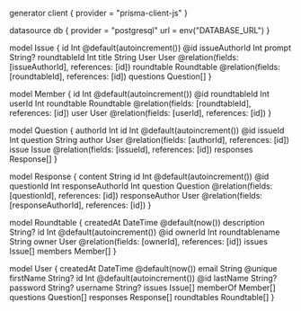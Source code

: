 generator client {
provider = "prisma-client-js"
}

datasource db {
provider = "postgresql"
url = env("DATABASE_URL")
}

model Issue {
id Int @default(autoincrement()) @id
issueAuthorId Int
prompt String?
roundtableId Int
title String
User User @relation(fields: [issueAuthorId], references: [id])
roundtable Roundtable @relation(fields: [roundtableId], references: [id])
questions Question[]
}

model Member {
id Int @default(autoincrement()) @id
roundtableId Int
userId Int
roundtable Roundtable @relation(fields: [roundtableId], references: [id])
user User @relation(fields: [userId], references: [id])
}

model Question {
authorId Int
id Int @default(autoincrement()) @id
issueId Int
question String
author User @relation(fields: [authorId], references: [id])
issue Issue @relation(fields: [issueId], references: [id])
responses Response[]
}

model Response {
content String
id Int @default(autoincrement()) @id
questionId Int
responseAuthorId Int
question Question @relation(fields: [questionId], references: [id])
responseAuthor User @relation(fields: [responseAuthorId], references: [id])
}

model Roundtable {
createdAt DateTime @default(now())
description String?
id Int @default(autoincrement()) @id
ownerId Int
roundtablename String
owner User @relation(fields: [ownerId], references: [id])
issues Issue[]
members Member[]
}

model User {
createdAt DateTime @default(now())
email String @unique
firstName String?
id Int @default(autoincrement()) @id
lastName String?
password String?
username String?
issues Issue[]
memberOf Member[]
questions Question[]
responses Response[]
roundtables Roundtable[]
}
